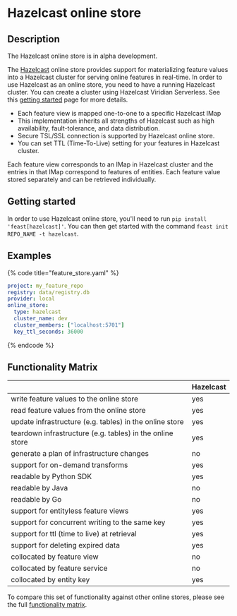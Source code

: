 # Hazelcast online store

## Description

The Hazelcast online store is in alpha development.

The [Hazelcast](htpps://hazelcast.com) online store provides support for materializing feature values into a Hazelcast cluster for serving online features in real-time.
In order to use Hazelcast as an online store, you need to have a running Hazelcast cluster. You can create a cluster using Hazelcast Viridian Serverless. See this [getting started](https://hazelcast.com/get-started/) page for more details.

* Each feature view is mapped one-to-one to a specific Hazelcast IMap
* This implementation inherits all strengths of Hazelcast such as high availability, fault-tolerance, and data distribution.
* Secure TSL/SSL connection is supported by Hazelcast online store.
* You can set TTL (Time-To-Live) setting for your features in Hazelcast cluster. 

Each feature view corresponds to an IMap in Hazelcast cluster and the entries in that IMap correspond to features of entities.
Each feature value stored separately and can be retrieved individually.

## Getting started

In order to use Hazelcast online store, you'll need to run `pip install 'feast[hazelcast]'`. You can then get started with the command `feast init REPO_NAME -t hazelcast`.


## Examples

{% code title="feature_store.yaml" %}
```yaml
project: my_feature_repo
registry: data/registry.db
provider: local
online_store:
  type: hazelcast
  cluster_name: dev
  cluster_members: ["localhost:5701"]
  key_ttl_seconds: 36000
```
{% endcode %}

## Functionality Matrix

|                                                           | Hazelcast |
| :-------------------------------------------------------- |:----------|
| write feature values to the online store                  | yes       |
| read feature values from the online store                 | yes       |
| update infrastructure (e.g. tables) in the online store   | yes       |
| teardown infrastructure (e.g. tables) in the online store | yes       |
| generate a plan of infrastructure changes                 | no        |
| support for on-demand transforms                          | yes       |
| readable by Python SDK                                    | yes       |
| readable by Java                                          | no        |
| readable by Go                                            | no        |
| support for entityless feature views                      | yes       |
| support for concurrent writing to the same key            | yes       |
| support for ttl (time to live) at retrieval               | yes       |
| support for deleting expired data                         | yes       |
| collocated by feature view                                | no        |
| collocated by feature service                             | no        |
| collocated by entity key                                  | yes       |

To compare this set of functionality against other online stores, please see the full [functionality matrix](overview.md#functionality-matrix).

